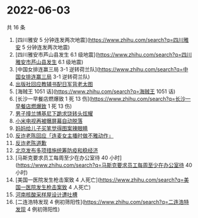 # 2022-06-03

共 16 条

<!-- BEGIN ZHIHUSEARCH -->
<!-- 最后更新时间 Fri Jun 03 2022 05:07:26 GMT+0800 (China Standard Time) -->
1. [四川雅安 5 分钟连发两次地震](https://www.zhihu.com/search?q=四川雅安 5 分钟连发两次地震)
1. [四川雅安市芦山县发生 6.1 级地震](https://www.zhihu.com/search?q=四川雅安市芦山县发生 6.1 级地震)
1. [中国女排连赢三局 3-1 逆转荷兰队](https://www.zhihu.com/search?q=中国女排连赢三局 3-1 逆转荷兰队)
1. [出版社回应教辅书配日军背老太图](https://www.zhihu.com/search?q=出版社回应教辅书配日军背老太图)
1. [海贼王 1051 话](https://www.zhihu.com/search?q=海贼王 1051 话)
1. [长沙一早餐店燃爆致 1 死 13 伤](https://www.zhihu.com/search?q=长沙一早餐店燃爆致 1 死 13 伤)
1. [男子撞兰博基尼下跪求饶转头炫耀](https://www.zhihu.com/search?q=男子撞兰博基尼下跪求饶转头炫耀)
1. [小米电视再被曝屏幕自动脱落](https://www.zhihu.com/search?q=小米电视再被曝屏幕自动脱落)
1. [妈妈给儿子买笔觉得图案辣眼睛](https://www.zhihu.com/search?q=妈妈给儿子买笔觉得图案辣眼睛)
1. [反诈老陈回应「连麦女主播时做不雅动作」](https://www.zhihu.com/search?q=反诈老陈回应「连麦女主播时做不雅动作」)
1. [反诈老陈道歉](https://www.zhihu.com/search?q=反诈老陈道歉)
1. [北京发布多项措施统筹防疫和稳经济](https://www.zhihu.com/search?q=北京发布多项措施统筹防疫和稳经济)
1. [马斯克要求员工每周至少在办公室待 40 小时](https://www.zhihu.com/search?q=马斯克要求员工每周至少在办公室待 40 小时)
1. [美国一医院发生枪击案致 4 人死亡](https://www.zhihu.com/search?q=美国一医院发生枪击案致 4 人死亡)
1. [河南核酸采样屋设计遭吐槽](https://www.zhihu.com/search?q=河南核酸采样屋设计遭吐槽)
1. [二连浩特发现 4 例初筛阳性](https://www.zhihu.com/search?q=二连浩特发现 4 例初筛阳性)
<!-- END ZHIHUSEARCH -->

